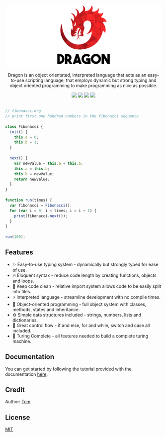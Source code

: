 <div align="center">
  <img alt="Dragon Lang Logo" src="./docs/logo.png">

  <p>Dragon is an object orientated, interpreted language that acts as an easy-to-use scripting language, that employs dynamic but strong typing and object oriented programming to make programming as nice as possible. </p>

  <img src="https://img.shields.io/bundlephobia/minzip/dragon-lang">
  <img src="https://img.shields.io/github/v/release/tomprograms/dragon"> 
  <img src="https://img.shields.io/badge/license-MIT-blue">
  <a href="./docs">
    <img src="https://img.shields.io/badge/click-to%20get%20started-brightgreen">
  </a>
</div>

<br>

```js
// fibonacci.drg
// print first one hundred numbers in the fibonacci sequence

class Fibonacci {
  init() {
    this.a = 0;
    this.b = 1;
  }

  next() {
    var newValue = this.a + this.b;
    this.a = this.b;
    this.b = newValue;
    return newValue;
  }
}

function run(times) {
  var fibonacci = Fibonacci();
  for (var i = 0; i < times; i = i + 1) {
    print(fibonacci.next());
  }
}

run(100);
```

## Features

- ✨ Easy-to-use typing system - dynamically but strongly typed for ease of use.
- 🔥 Eloquent syntax - reduce code length by creating functions, objects and loops.
- 🧹 Keep code clean - relative import system allows code to be easily split into files.
- ⚡️ Interpreted language - streamline development with no compile times.
- 🚀 Object-oriented programming - full object system with classes, methods, states and inheritance.
- ⚙ Simple data structures included - strings, numbers, lists and dictionaries.
- 🧠 Great control flow - if and else, for and while, switch and case all included.
- 🤖 Turing Complete - all features needed to build a complete turing machine.

## Documentation

You can get started by following the tutorial provided with the documentation [here](./docs).

## Credit

Author: [Tom](https://github.com/TomPrograms)

## License

[MIT](LICENSE)
